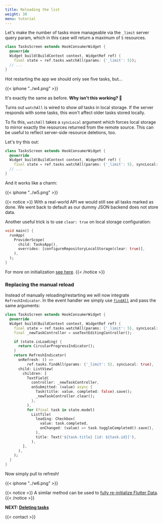 ```yaml
---
title: Reloading the list
weight: 30
menu: tutorial
---
```


Let's make the number of tasks more manageable via the `_limit` server query param, which in this case will return a maximum of `5` resources.

```dart {hl_lines=[4]}
class TasksScreen extends HookConsumerWidget {
  @override
  Widget build(BuildContext context, WidgetRef ref) {
    final state = ref.tasks.watchAll(params: {'_limit': 5});
  // ...
}
```

Hot restarting the app we should only see five tasks, but...

{{< iphone "../w4.png" >}}

It's exactly the same as before. **Why isn't this working? 🤔**

Turns out `watchAll` is wired to show _all_ tasks in local storage. If the server responds with some tasks, this won't affect older tasks stored locally.

To fix this, `watchAll` takes a `syncLocal` argument which forces local storage to mirror exactly the resources returned from the remote source. This can be useful to reflect server-side resource deletions, too.

Let's try this out:

```dart {hl_lines=[4]}
class TasksScreen extends HookConsumerWidget {
  @override
  Widget build(BuildContext context, WidgetRef ref) {
    final state = ref.tasks.watchAll(params: {'_limit': 5}, syncLocal: true);
  // ...
}
```

And it works like a charm:

{{< iphone "../w5.png" >}}

{{< notice >}}
With a real-world API we would still see all tasks marked as done. We went back to default as our dummy JSON backend does not store data.

Another useful trick is to use `clear: true` on local storage configuration:

```dart {hl_lines=[5]}
void main() {
  runApp(
    ProviderScope(
      child: TasksApp(),
      overrides: [configureRepositoryLocalStorage(clear: true)],
    ),
  );
}
```

For more on initialization [see here](/docs/initialization).
{{< /notice >}}

### Replacing the manual reload

Instead of manually reloading/restarting we will now integrate `RefreshIndicator`. In the event handler we simply use [`findAll`](/docs/repositories#findall) and pass the same arguments:

```dart {hl_lines=[10 11 12]}
class TasksScreen extends HookConsumerWidget {
  @override
  Widget build(BuildContext context, WidgetRef ref) {
    final state = ref.tasks.watchAll(params: {'_limit': 5}, syncLocal: true);
    final _newTaskController = useTextEditingController();

    if (state.isLoading) {
      return CircularProgressIndicator();
    }
    return RefreshIndicator(
      onRefresh: () =>
          ref.tasks.findAll(params: {'_limit': 5}, syncLocal: true),
      child: ListView(
        children: [
          TextField(
            controller: _newTaskController,
            onSubmitted: (value) async {
              Task(title: value, completed: false).save();
              _newTaskController.clear();
            },
          ),
          for (final task in state.model)
            ListTile(
              leading: Checkbox(
                value: task.completed,
                onChanged: (value) => task.toggleCompleted().save(),
              ),
              title: Text('${task.title} [id: ${task.id}]'),
            ),
        ],
      ),
    );
  }
}
```

Now simply pull to refresh!

{{< iphone "../w6.png" >}}

{{< notice >}}
A similar method can be used to [fully re-initialize Flutter Data](/articles/how-to-reinitialize-flutter-data/).
{{< /notice >}}

**NEXT: [Deleting tasks](/tutorial/deleting)**

{{< contact >}}